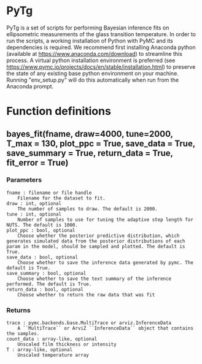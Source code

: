 # PyTg

PyTg is a set of scripts for performing Bayesian inference fits on ellipsometric measurements of the glass transition temperature. In order to run the scripts, a working installation of Python with PyMC and its dependencies is required. We recommend first installing Anaconda python (available at https://www.anaconda.com/download) to streamline this process. A virtual python installation environment is preferred (see https://www.pymc.io/projects/docs/en/stable/installation.html) to preserve the state of any existing base python environment on your machine. Running "env_setup.py" will do this automatically when run from the Anaconda prompt.

# Function definitions

## bayes_fit(fname, draw=4000, tune=2000, T_max = 130, plot_ppc = True, save_data = True, save_summary = True, return_data = True, fit_error = True)

### Parameters  

    fname : filename or file handle  
        Filename for the dataset to fit.       
    draw : int, optional  
        The number of samples to draw. The default is 2000.  
    tune : int, optional  
        Number of samples to use for tuning the adaptive step length for NUTS. The default is 1000.  
    plot_ppc : bool, optional  
        Choose whether the posterior predictive distribution, which generates simulated data from the posterior distributions of each param in the model, should be sampled and plotted. The default is True.  
    save_data : bool, optional  
        Choose whether to save the inference data generated by pymc. The default is True.  
    save_summary : bool, optional  
        Choose whether to save the text summary of the inference performed. The default is True.  
    return_data : bool, optional  
        Choose whether to return the raw data that was fit  
        
 ### Returns  
 
    trace : pymc.backends.base.MultiTrace or arviz.InferenceData  
        A ``MultiTrace`` or ArviZ ``InferenceData`` object that contains the samples.  
    count_data : array-like, optional  
        Unscaled film thickness or intensity  
    T : array-like, optional  
        Unscaled temperature array

